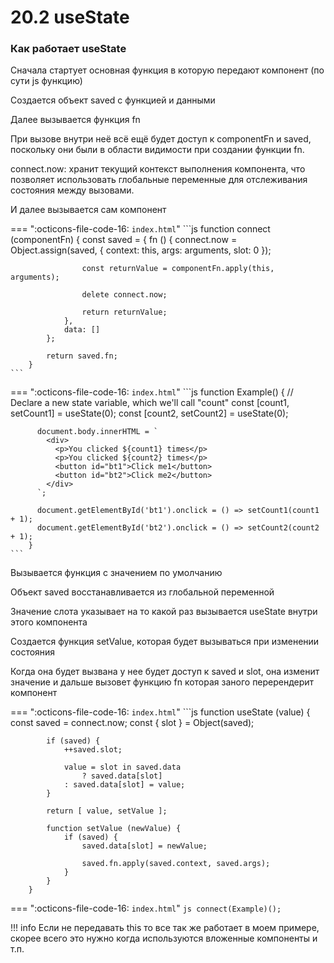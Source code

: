 # 20.2 useState


### Как работает useState

Сначала стартует основная функция в которую передают компонент (по сути js функцию)

Создается объект saved с функцией и данными

Далее вызывается функция fn

При вызове внутри неё всё ещё будет доступ к componentFn и saved, поскольку они были в области видимости при создании функции fn.

connect.now: хранит текущий контекст выполнения компонента, что позволяет использовать глобальные переменные для отслеживания состояния между вызовами.
 
И далее вызывается сам компонент

=== ":octicons-file-code-16: `index.html`"
    ```js
        function connect (componentFn) {
            const saved = {
                fn () {
                    connect.now = Object.assign(saved, { context: this, args: arguments, slot: 0 });

                    const returnValue = componentFn.apply(this, arguments);

                    delete connect.now;

                    return returnValue;
                },
                data: []
            };

            return saved.fn;
        }
    ```


=== ":octicons-file-code-16: `index.html`"
    ```js
        function Example() {
          // Declare a new state variable, which we'll call "count"
          const [count1, setCount1] = useState(0);
          const [count2, setCount2] = useState(0);

          document.body.innerHTML = `
            <div>
              <p>You clicked ${count1} times</p>
              <p>You clicked ${count2} times</p>
              <button id="bt1">Click me1</button>
              <button id="bt2">Click me2</button>
            </div>
          `;

          document.getElementById('bt1').onclick = () => setCount1(count1 + 1);
          document.getElementById('bt2').onclick = () => setCount2(count2 + 1);
        }
    ```

Вызывается функция с значением по умолчанию

Объект saved восстанавливается из глобальной переменной

Значение слота указывает на то какой раз вызывается useState внутри этого компонента

Создается функция setValue, которая будет вызываться при изменении состояния

Когда она будет вызвана у нее будет доступ к saved и slot, она изменит значение
и дальше вызовет функцию fn которая заного перерендерит компонент

=== ":octicons-file-code-16: `index.html`"
    ```js
        function useState (value) {
            const saved = connect.now;
            const { slot } = Object(saved);

            if (saved) {
                ++saved.slot;

                value = slot in saved.data
                    ? saved.data[slot]
                : saved.data[slot] = value;
            }

            return [ value, setValue ];

            function setValue (newValue) {
                if (saved) {
                    saved.data[slot] = newValue;

                    saved.fn.apply(saved.context, saved.args);
                }
            }
        }


 === ":octicons-file-code-16: `index.html`"
    ```js
        connect(Example)();
    ```

!!! info
        Если не передавать this то все так же работает в моем примере, скорее всего 
        это нужно когда используются вложенные компоненты и т.п.
